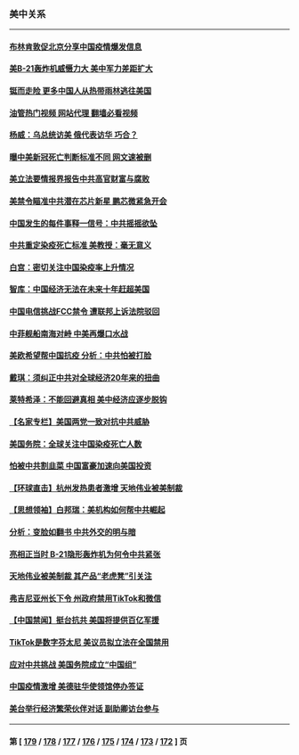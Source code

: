 ### 美中关系
---
#### [布林肯敦促北京分享中国疫情爆发信息](../../pages/nf1412576/n13889975.md?12231245) 
#### [美B-21轰炸机威慑力大 美中军力差距扩大](../../pages/nf1412576/n13888690.md?12231245) 
#### [铤而走险 更多中国人从热带雨林逃往美国](../../pages/nf1412576/n13889947.md?12231245) 
#### [油管热门视频 网站代理 翻墙必看视频](http://138.2.39.72:81/youtube.html?epic-marker?12231245)
#### [杨威：乌总统访美 俄代表访华 巧合？](../../pages/nf1412576/n13889440.md?12231245) 
#### [曝中美新冠死亡判断标准不同 网文速被删](../../pages/nf1412576/n13889389.md?12231245) 
#### [美立法要情报界报告中共高官财富与腐败](../../pages/nf1412576/n13889226.md?12231245) 
#### [美禁令瞄准中共潜在芯片新星 鹏芯微紧急开会](../../pages/nf1412576/n13889181.md?12231245) 
#### [中国发生的每件事释一信号：中共摇摇欲坠](../../pages/nf1412576/n13888494.md?12231245) 
#### [中共重定染疫死亡标准 美教授：毫无意义](../../pages/nf1412576/n13888721.md?12231245) 
#### [白宫：密切关注中国染疫率上升情况](../../pages/nf1412576/n13888511.md?12231245) 
#### [智库：中国经济无法在未来十年赶超美国](../../pages/nf1412576/n13888561.md?12231245) 
#### [中国电信挑战FCC禁令 遭联邦上诉法院驳回](../../pages/nf1412576/n13888488.md?12231245) 
#### [中菲舰船南海对峙 中美再爆口水战](../../pages/nf1412576/n13888425.md?12231245) 
#### [美欧希望帮中国抗疫 分析：中共怕被打脸](../../pages/nf1412576/n13888404.md?12231245) 
#### [戴琪：须纠正中共对全球经济20年来的扭曲](../../pages/nf1412576/n13888095.md?12231245) 
#### [莱特希泽：不能回避真相 美中经济应逐步脱钩](../../pages/nf1412576/n13887856.md?12231245) 
#### [【名家专栏】美国两党一致对抗中共威胁](../../pages/nf1412576/n13887692.md?12231245) 
#### [美国务院：全球关注中国染疫死亡人数](../../pages/nf1412576/n13887864.md?12231245) 
#### [怕被中共割韭菜 中国富豪加速向美国投资](../../pages/nf1412576/n13887794.md?12231245) 
#### [【环球直击】杭州发热患者激增 天地伟业被美制裁](../../pages/nf1412576/n13887644.md?12231245) 
#### [【思想领袖】白邦瑞：美机构如何帮中共崛起](../../pages/nf1412576/n13884098.md?12231245) 
#### [分析：变脸如翻书 中共外交的明与暗](../../pages/nf1412576/n13886917.md?12231245) 
#### [亮相正当时 B-21隐形轰炸机为何令中共紧张](../../pages/nf1412576/n13886820.md?12231245) 
#### [天地伟业被美制裁 其产品“老虎凳”引关注](../../pages/nf1412576/n13886445.md?12231245) 
#### [弗吉尼亚州长下令 州政府禁用TikTok和微信](../../pages/nf1412576/n13886676.md?12231245) 
#### [【中国禁闻】挺台抗共 美国将提供百亿军援](../../pages/nf1412576/n13886434.md?12231245) 
#### [TikTok是数字芬太尼 美议员拟立法在全国禁用](../../pages/nf1412576/n13886372.md?12231245) 
#### [应对中共挑战 美国务院成立“中国组”](../../pages/nf1412576/n13886390.md?12231245) 
#### [中国疫情激增 美德驻华使领馆停办签证](../../pages/nf1412576/n13886335.md?12231245) 
#### [美台举行经济繁荣伙伴对话 副助卿访台参与](../../pages/nf1412576/n13886119.md?12231245) 

---
#### 第 [ [179](./179.md?12231245) / [178](./178.md?12231245) / [177](./177.md?12231245) / [176](./176.md?12231245) / [175](./175.md?12231245) / [174](./174.md?12231245) / [173](./173.md?12231245) / [172](./172.md?12231245) ] 页
